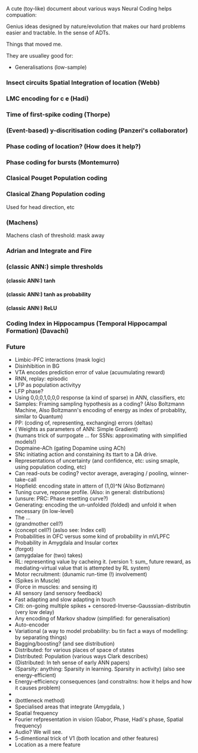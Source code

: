 A cute (toy-like) document about various ways Neural Coding helps compuation:

Genius ideas designed by nature/evolution that makes our hard problems easier and tractable. In the sense of ADTs.

Things that moved me.

They are usualley good for:
* Generalisations (low-sample)
 
### Insect circuits Spatial Integration of location (Webb)
### LMC encoding for c e (Hadi)
### Time of first-spike coding (Thorpe)
### (Event-based) y-discritisation coding (Panzeri's collaborator)
### Phase coding of location? (How does it help?)
### Phase coding for bursts (Montemurro)
### Clasical Pouget Population coding
### Clasical Zhang Population coding
Used for head direction, etc
### (Machens)
Machens clash of threshold: mask away
### Adrian and Integrate and Fire
### (classic ANN:) simple thresholds
#### (classic ANN:) tanh
#### (classic ANN:) tanh as probability
#### (classic ANN:) ReLU
### Coding Index in Hippocampus (Temporal Hippocampal Formation) (Davachi)

### Future
* Limbic-PFC interactions (mask logic)
* Disinhibition in BG
* VTA encodes prediction error of value (acuumulating reward)
* RNN, replay: episodic
* LFP as population activityy
* LFP phase?
* Using 0,0,0,1,0,0,0 response (a kind of sparse) in ANN, classifiers, etc
* Samples: Framing sampling hypothesis as a coding? (Also Boltzmann Machine, Also Boltzmann's encoding of energy as index of probablity, similar to Quantum)
* PP: (coding of, representing, exchanging) errors (deltas)
* ( Weights as parameters of ANN: Simple Gradient)
* (humans trick of surrpogate ... for SSNs: approximating with simplified models!)
* Dopmaine-ACh (gating Dopamine using ACh)
* SNc initiating action and constaining its ttart to a DA drive.
* Representations of uncertainty (and confidence, etc: using smaple, using population coding, etc)
* Can read-outs be coding? vector average, averaging / pooling, winner-take-call
* Hopfield: encoding state in attern of (1,0)^N (Also Botlzmann)
* Tuning curve, reponse profile. (Also: in general: distributions)
* (unsure: PRC: Phase resetting curve?)
* Generating: encoding the un-unfolded (folded) and unfold it when necessary (in low-level)
* The ...
* (grandmother cell?)
* (concept cell?) (aslso see: Index cell)
* Probabilities in OFC versus some kind of probability in mVLPFC
* Probability in Amygdala and Insular cortex
* (forgot)
* (amygdalae for (two) takes)
* RL: representing value by cacheing it. (version 1: sum_ future reward, as mediating-virtual value that is attempted by RL system) 
* Motor recruitment: (dunamic run-time (!) involvement)
* (Spikes in Muscle)
* (Force in muscles: and sensing it)
* All sensory (and sensory feedback)
* Fast adapting and slow adapting in touch
* Citi: on-going multiple spikes + censored-Inverse-Gausssian-distributin (very low delay)
* Any encoding of Markov shadow (simplified: for generalisation)
* Auto-encoder
* Variational (a way to model probability: bu tin fact a ways of modelling: by separating things)
* Bagging/boosting? (and see distribution)
* Distributed: for various places of space of states
* Distributed: Population (various ways Clark describes)
* (Distributed: In teh sense of early ANN papers)
* (Sparsity: anything: Sparsity in learning. Sparsity in activity) (also see energy-efficient)
* Energy-efficiency consequences (and constraitns: how it helps and how it causes problem)
*
* (bottleneck method)
* Specialised areas that integrate (Amygdala, )
* Spatial frequency
* Fourier refpresentation in vision (Gabor, Phase, Hadi's phase, Spatial frequency)
* Audio? We will see.
* 5-dimentional trick of V1 (both location and other features)
* Location as a mere feature
